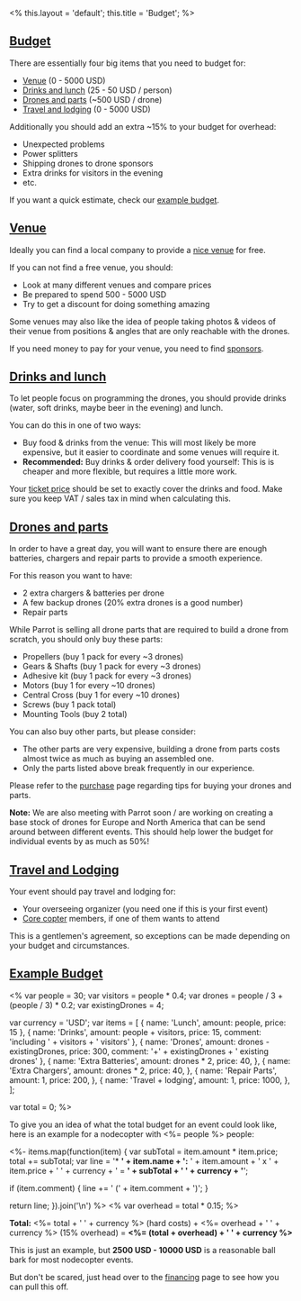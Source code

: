 <%
this.layout = 'default';
this.title = 'Budget';
%>

<h2 id="budget"><a href="#budget">Budget</a></h2>

There are essentially four big items that you need to budget for:

* [Venue](#venue) (0 - 5000 USD)
* [Drinks and lunch](#drinks-and-lunch) (25 - 50 USD / person)
* [Drones and parts](#drones-and-parts) (~500 USD / drone)
* [Travel and lodging](#travel-and-lodging) (0 - 5000 USD)

Additionally you should add an extra ~15% to your budget for overhead:

* Unexpected problems
* Power splitters
* Shipping drones to drone sponsors
* Extra drinks for visitors in the evening
* etc.

If you want a quick estimate, check our [example budget](#example).

<h2 id="venue"><a href="#venue">Venue</a></h2>

Ideally you can find a local company to provide a [nice venue](/compass/venue)
for free.

If you can not find a free venue, you should:

* Look at many different venues and compare prices
* Be prepared to spend 500 - 5000 USD
* Try to get a discount for doing something amazing

Some venues may also like the idea of people taking photos & videos of their
venue from positions & angles that are only reachable with the drones.

If you need money to pay for your venue, you need to find
[sponsors](/compass/sponsors).

<h2 id="drinks-and-lunch"><a href="#drinks-and-lunch">Drinks and lunch</a></h2>

To let people focus on programming the drones, you should provide drinks
(water, soft drinks, maybe beer in the evening) and lunch.

You can do this in one of two ways:

* Buy food & drinks from the venue: This will most likely be more expensive,
  but it easier to coordinate and some venues will require it.
* **Recommended:** Buy drinks & order delivery food yourself: This is is
  cheaper and more flexible, but requires a little more work.

Your [ticket price](/compass/tickets) should be set to exactly cover the drinks
and food. Make sure you keep VAT / sales tax in mind when calculating this.

<h2 id="drones-and-parts"><a href="#drones-and-parts">Drones and parts</a></h2>

In order to have a great day, you will want to ensure there are enough
batteries, chargers and repair parts to provide a smooth experience.

For this reason you want to have:

* 2 extra chargers & batteries per drone
* A few backup drones (20% extra drones is a good number)
* Repair parts

While Parrot is selling all drone parts that are required to build a drone
from scratch, you should only buy these parts:

* Propellers (buy 1 pack for every ~3 drones)
* Gears & Shafts (buy 1 pack for every ~3 drones)
* Adhesive kit (buy 1 pack for every ~3 drones)
* Motors (buy 1 for every ~10 drones)
* Central Cross (buy 1 for every ~10 drones)
* Screws (buy 1 pack total)
* Mounting Tools (buy 2 total)

You can also buy other parts, but please consider:

* The other parts are very expensive, building a drone from parts costs
  almost twice as much as buying an assembled one.
* Only the parts listed above break frequently in our experience.

Please refer to the [purchase](/compass/purchase) page regarding tips for
buying your drones and parts.

**Note:** We are also meeting with Parrot soon / are working on creating a
base stock of drones for Europe and North America that can be send around
between different events. This should help lower the budget for individual
events by as much as 50%!

<h2 id="travel-and-lodging"><a href="travel-and-lodging">Travel and Lodging</a></h2>

Your event should pay travel and lodging for:

* Your overseeing organizer (you need one if this is your first event)
* [Core copter](/core) members, if one of them wants to attend

This is a gentlemen's agreement, so exceptions can be made depending
on your budget and circumstances.

<h2 id="example"><a href="#example">Example Budget</a></h2>

<%
var people = 30;
var visitors = people * 0.4;
var drones = people / 3 + (people / 3) * 0.2;
var existingDrones = 4;

var currency = 'USD';
var items = [
  {
    name: 'Lunch',
    amount: people,
    price: 15
  },
  {
    name: 'Drinks',
    amount: people + visitors,
    price: 15,
    comment: 'including ' + visitors + ' visitors'
  },
  {
    name: 'Drones',
    amount: drones - existingDrones,
    price: 300,
    comment: '+' + existingDrones + ' existing drones'
  },
  {
    name: 'Extra Batteries',
    amount: drones * 2,
    price: 40,
  },
  {
    name: 'Extra Chargers',
    amount: drones * 2,
    price: 40,
  },
  {
    name: 'Repair Parts',
    amount: 1,
    price: 200,
  },
  {
    name: 'Travel + lodging',
    amount: 1,
    price: 1000,
  },
];

var total = 0;
%>

To give you an idea of what the total budget for an event could look like,
here is an example for a nodecopter with <%= people %> people:

<%-
items.map(function(item) {
  var subTotal = item.amount * item.price;
  total += subTotal;
  var line =
    '* **' + item.name + ':** ' + item.amount + ' x ' + item.price + ' ' +
    currency + ' = **' + subTotal + ' ' + currency + '**';

  if (item.comment) {
    line += ' (' +  item.comment + ')';
  }

  return line;
}).join('\n')
%>
<%
var overhead = total * 0.15;
%>

**Total:** <%= total + ' ' + currency %> (hard costs) + <%= overhead + ' ' +
currency %> (15% overhead) = **<%= (total + overhead) + ' ' + currency %>**

This is just an example, but **2500 USD - 10000 USD** is a reasonable ball
bark for most nodecopter events.

But don't be scared, just head over to the [financing](/compass/financing) page
to see how you can pull this off.
